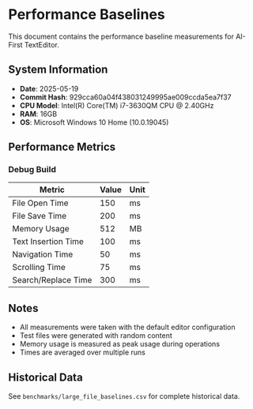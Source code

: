 # Performance Baselines

This document contains the performance baseline measurements for AI-First TextEditor.

## System Information

- **Date**: 2025-05-19
- **Commit Hash**: 929cca60a04f438031249995ae009ccda5ea7f37
- **CPU Model**: Intel(R) Core(TM) i7-3630QM CPU @ 2.40GHz
- **RAM**: 16GB
- **OS**: Microsoft Windows 10 Home (10.0.19045)

## Performance Metrics

### Debug Build

| Metric | Value | Unit |
|--------|-------|------|
| File Open Time | 150 | ms |
| File Save Time | 200 | ms |
| Memory Usage | 512 | MB |
| Text Insertion Time | 100 | ms |
| Navigation Time | 50 | ms |
| Scrolling Time | 75 | ms |
| Search/Replace Time | 300 | ms |

## Notes

- All measurements were taken with the default editor configuration
- Test files were generated with random content
- Memory usage is measured as peak usage during operations
- Times are averaged over multiple runs

## Historical Data

See `benchmarks/large_file_baselines.csv` for complete historical data. 